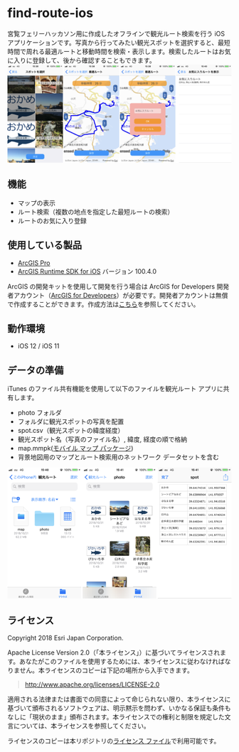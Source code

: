 # find-route-ios
宮覧フェリーハッカソン用に作成したオフラインで観光ルート検索を行う iOS アプリケーションです。写真から行ってみたい観光スポットを選択すると、最短時間で周れる最適ルートと移動時間を検索・表示します。検索したルートはお気に入りに登録して、後から確認することもできます。
![find-route-ios](image/app.png)

## 機能
* マップの表示
* ルート検索（複数の地点を指定した最短ルートの検索）
* ルートのお気に入り登録

## 使用している製品
* [ArcGIS Pro](https://www.esrij.com/products/arcgis-pro)
* [ArcGIS Runtime SDK for iOS](https://www.esrij.com/products/arcgis-runtime-sdk-for-ios/) バージョン 100.4.0

ArcGIS の開発キットを使用して開発を行う場合は ArcGIS for Developers 開発者アカウント（[ArcGIS for Developers](https://developers.arcgis.com/)）が必要です。開発者アカウントは無償で作成することができます。作成方法は[こちら](http://esrijapan.github.io/arcgis-dev-resources/get-dev-account/)を参照してください。

## 動作環境
* iOS 12 / iOS 11

## データの準備
iTunes のファイル共有機能を使用して以下のファイルを観光ルート アプリに共有します。
* photo フォルダ
 * フォルダに観光スポットの写真を配置
* spot.csv（観光スポットの緯度経度）
 * 観光スポット名（写真のファイル名）, 緯度, 経度の順で格納
* map.mmpk([モバイル マップ パッケージ](http://pro.arcgis.com/ja/pro-app/help/sharing/overview/mobile-map-package.htm))
 * 背景地図用のマップとルート検索用のネットワーク データセットを含む

![find-route-ios](image/data.png)


## ライセンス
Copyright 2018 Esri Japan Corporation.

Apache License Version 2.0（「本ライセンス」）に基づいてライセンスされます。あなたがこのファイルを使用するためには、本ライセンスに従わなければなりません。本ライセンスのコピーは下記の場所から入手できます。

> http://www.apache.org/licenses/LICENSE-2.0

適用される法律または書面での同意によって命じられない限り、本ライセンスに基づいて頒布されるソフトウェアは、明示黙示を問わず、いかなる保証も条件もなしに「現状のまま」頒布されます。本ライセンスでの権利と制限を規定した文言については、本ライセンスを参照してください。

ライセンスのコピーは本リポジトリの[ライセンス ファイル](./LICENSE)で利用可能です。
